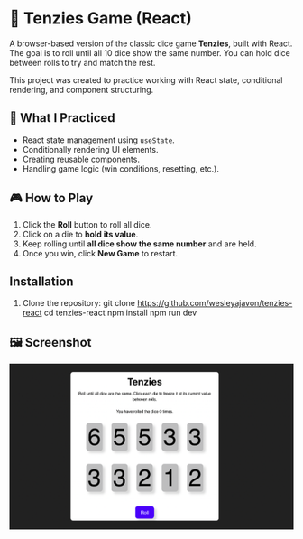 # 🎲 Tenzies Game (React)

A browser-based version of the classic dice game **Tenzies**, built with React. The goal is to roll until all 10 dice show the same number. You can hold dice between rolls to try and match the rest.

This project was created to practice working with React state, conditional rendering, and component structuring.

## 🧠 What I Practiced

- React state management using `useState`.
- Conditionally rendering UI elements.
- Creating reusable components.
- Handling game logic (win conditions, resetting, etc.).

## 🎮 How to Play

1. Click the **Roll** button to roll all dice.
2. Click on a die to **hold its value**.
3. Keep rolling until **all dice show the same number** and are held.
4. Once you win, click **New Game** to restart.


## Installation

1. Clone the repository:
   git clone https://github.com/wesleyajavon/tenzies-react
   cd tenzies-react
   npm install
   npm run dev

## 🖼️ Screenshot

![Tenzies Game Screenshot](./public/screenshot.png)
